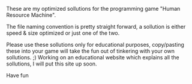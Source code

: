 These are my optimized sollutions for the programming game "Human Resource Machine".

The file naming convention is pretty straight forward, a sollution is either speed & size optimized or just one of the two.

Please use these sollutions only for educational purposes, copy/pasting these into your game will take the fun out of tinkering with your own sollutions. ;) Working on an educational website which explains all the sollutions, I will put this site up soon.

Have fun
